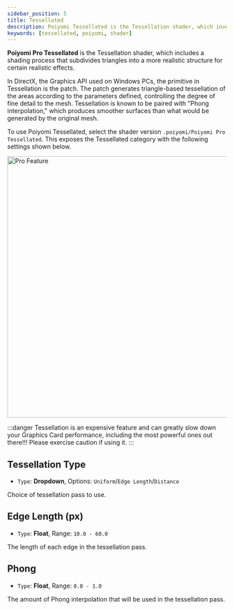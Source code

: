 ```yaml
---
sidebar_position: 5
title: Tessellated
description: Poiyomi Tessellated is the Tessellation shader, which involves the process of subdividing triangles into a more realistic structure for certain realistic effects.
keywords: [tessellated, poiyomi, shader]
---
```


**Poiyomi Pro Tessellated** is the Tessellation shader, which includes a shading process that subdivides triangles into a more realistic structure for certain realistic effects.

In DirectX, the Graphics API used on Windows PCs, the primitive in Tessellation is the patch. The patch generates triangle-based tessellation of the areas according to the parameters defined, controlling the degree of fine detail to the mesh. Tessellation is known to be paired with "Phong interpolation," which produces smoother surfaces than what would be generated by the original mesh.

To use Poiyomi Tessellated, select the shader version `.poiyomi/Poiyomi Pro Tessellated`. This exposes the Tessellated category with the following settings shown below.

<!-- POIYOMI PRO LABEL -->
<a target="_blank" href="https://www.patreon.com/poiyomi">
<img src="/img/Poiyomi-Pro-Label.png" alt="Pro Feature" width="600px"/>
</a>

:::danger
Tessellation is an expensive feature and can greatly slow down your Graphics Card performance, including the most powerful ones out there!!! Please exercise caution if using it.
:::

## Tessellation Type

- `Type`: **Dropdown**, Options: `Uniform`/`Edge Length`/`Distance`

Choice of tessellation pass to use.

## Edge Length (px)

- `Type`: **Float**, Range: `10.0 - 60.0`

The length of each edge in the tessellation pass.

## Phong

- `Type`: **Float**, Range: `0.0 - 1.0`

The amount of Phong interpolation that will be used in the tessellation pass.